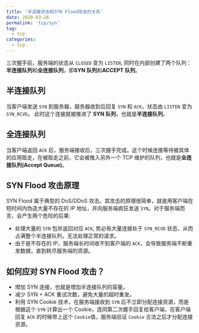 ```yaml
---
title: '半连接状态和SYN Flood攻击的关系'
date: 2020-03-26
permalink: 'tcp/syn'
tag:
  - tcp
categories:
  - tcp
---
```


三次握手前，服务端的状态从 `CLOSED` 变为 `LISTEN`, 同时在内部创建了两个队列：**半连接队列**和**全连接队列**，即**SYN 队列**和**ACCEPT 队列**。

## 半连接队列

当客户端发送 `SYN` 到服务器，服务器收到后回复 `SYN` 和 `ACK`，状态由 `LISTEN` 变为 `SYN_RCVD`。 此时这个连接就被推进了 **SYN 队列**，也就是**半连接队列**。

## 全连接队列

当客户端返回 `ACK` 后，服务端接收后，三次握手完成。这个时候连接等待被具体的应用取走，在被取走之前，它会被推入另外一个 TCP 维护的队列，也就是**全连接队列(Accept Queue)**。

## SYN Flood 攻击原理

SYN Flood 属于典型的 DoS/DDoS 攻击。其攻击的原理很简单，就是用客户端在短时间内伪造大量不存在的 IP 地址，并向服务端疯狂发送 `SYN`。对于服务端而言，会产生两个危险的后果:

- 处理大量的 `SYN` 包并返回对应 `ACK`, 势必有大量连接处于 `SYN_RCVD` 状态，从而占满整个半连接队列，无法处理正常的请求。
- 由于是不存在的 IP，服务端长时间收不到客户端的 `ACK`，会导致服务端不断重发数据，直到耗尽服务端的资源。

## 如何应对 SYN Flood 攻击？

- 增加 SYN 连接，也就是增加半连接队列的容量。
- 减少 SYN + ACK 重试次数，避免大量的超时重发。
- 利用 SYN Cookie 技术，在服务端接收到 `SYN` 后不立即分配连接资源，而是根据这个 `SYN` 计算出一个 Cookie，连同第二次握手回复给客户端，在客户端回复 `ACK` 的时候带上这个 `Cookie`值，服务端验证 `Cookie` 合法之后才分配连接资源。
